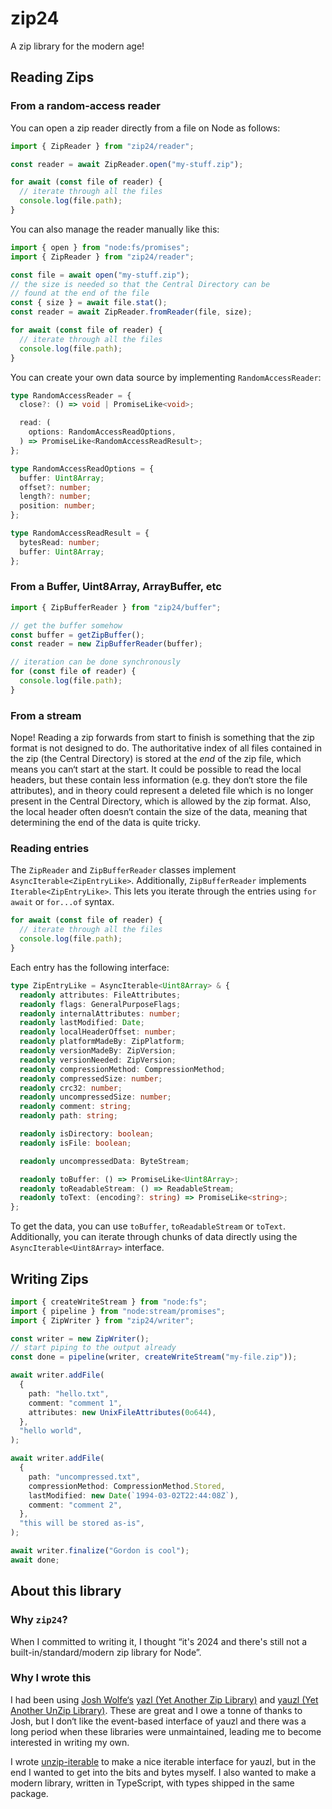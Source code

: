 # zip24

A zip library for the modern age!

## Reading Zips

### From a random-access reader

You can open a zip reader directly from a file on Node as follows:

```ts
import { ZipReader } from "zip24/reader";

const reader = await ZipReader.open("my-stuff.zip");

for await (const file of reader) {
  // iterate through all the files
  console.log(file.path);
}
```

You can also manage the reader manually like this:

```ts
import { open } from "node:fs/promises";
import { ZipReader } from "zip24/reader";

const file = await open("my-stuff.zip");
// the size is needed so that the Central Directory can be
// found at the end of the file
const { size } = await file.stat();
const reader = await ZipReader.fromReader(file, size);

for await (const file of reader) {
  // iterate through all the files
  console.log(file.path);
}
```

You can create your own data source by implementing `RandomAccessReader`:

```ts
type RandomAccessReader = {
  close?: () => void | PromiseLike<void>;

  read: (
    options: RandomAccessReadOptions,
  ) => PromiseLike<RandomAccessReadResult>;
};

type RandomAccessReadOptions = {
  buffer: Uint8Array;
  offset?: number;
  length?: number;
  position: number;
};

type RandomAccessReadResult = {
  bytesRead: number;
  buffer: Uint8Array;
};
```

### From a Buffer, Uint8Array, ArrayBuffer, etc

```ts
import { ZipBufferReader } from "zip24/buffer";

// get the buffer somehow
const buffer = getZipBuffer();
const reader = new ZipBufferReader(buffer);

// iteration can be done synchronously
for (const file of reader) {
  console.log(file.path);
}
```

### From a stream

Nope! Reading a zip forwards from start to finish is something that the zip format is not designed to do. The authoritative index of all files contained in the zip (the Central Directory) is stored at the _end_ of the zip file, which means you can‘t start at the start. It could be possible to read the local headers, but these contain less information (e.g. they don‘t store the file attributes), and in theory could represent a deleted file which is no longer present in the Central Directory, which is allowed by the zip format. Also, the local header often doesn‘t contain the size of the data, meaning that determining the end of the data is quite tricky.

### Reading entries

The `ZipReader` and `ZipBufferReader` classes implement `AsyncIterable<ZipEntryLike>`. Additionally, `ZipBufferReader` implements `Iterable<ZipEntryLike>`. This lets you iterate through the entries using `for await` or `for...of` syntax.

```ts
for await (const file of reader) {
  // iterate through all the files
  console.log(file.path);
}
```

Each entry has the following interface:

```ts
type ZipEntryLike = AsyncIterable<Uint8Array> & {
  readonly attributes: FileAttributes;
  readonly flags: GeneralPurposeFlags;
  readonly internalAttributes: number;
  readonly lastModified: Date;
  readonly localHeaderOffset: number;
  readonly platformMadeBy: ZipPlatform;
  readonly versionMadeBy: ZipVersion;
  readonly versionNeeded: ZipVersion;
  readonly compressionMethod: CompressionMethod;
  readonly compressedSize: number;
  readonly crc32: number;
  readonly uncompressedSize: number;
  readonly comment: string;
  readonly path: string;

  readonly isDirectory: boolean;
  readonly isFile: boolean;

  readonly uncompressedData: ByteStream;

  readonly toBuffer: () => PromiseLike<Uint8Array>;
  readonly toReadableStream: () => ReadableStream;
  readonly toText: (encoding?: string) => PromiseLike<string>;
};
```

To get the data, you can use `toBuffer`, `toReadableStream` or `toText`. Additionally, you can iterate through chunks of data directly using the `AsyncIterable<Uint8Array>` interface.

## Writing Zips

```ts
import { createWriteStream } from "node:fs";
import { pipeline } from "node:stream/promises";
import { ZipWriter } from "zip24/writer";

const writer = new ZipWriter();
// start piping to the output already
const done = pipeline(writer, createWriteStream("my-file.zip"));

await writer.addFile(
  {
    path: "hello.txt",
    comment: "comment 1",
    attributes: new UnixFileAttributes(0o644),
  },
  "hello world",
);

await writer.addFile(
  {
    path: "uncompressed.txt",
    compressionMethod: CompressionMethod.Stored,
    lastModified: new Date(`1994-03-02T22:44:08Z`),
    comment: "comment 2",
  },
  "this will be stored as-is",
);

await writer.finalize("Gordon is cool");
await done;
```

## About this library

### Why `zip24`?

When I committed to writing it, I thought “it's 2024 and there's still not a built-in/standard/modern zip library for Node”.

### Why I wrote this

I had been using [Josh Wolfe‘s](https://github.com/thejoshwolfe) [yazl (Yet Another Zip Library)](https://github.com/thejoshwolfe/yazl) and [yauzl (Yet Another UnZip Library)](https://github.com/thejoshwolfe/yauzl). These are great and I owe a tonne of thanks to Josh, but I don‘t like the event-based interface of yauzl and there was a long period when these libraries were unmaintained, leading me to become interested in writing my own.

I wrote [unzip-iterable](https://github.com/gordonmleigh/unzip-iterable) to make a nice iterable interface for yauzl, but in the end I wanted to get into the bits and bytes myself. I also wanted to make a modern library, written in TypeScript, with types shipped in the same package.
